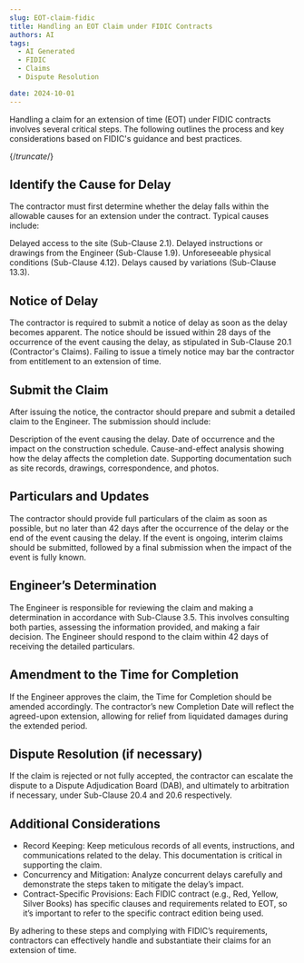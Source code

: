 ```yaml
---
slug: EOT-claim-fidic
title: Handling an EOT Claim under FIDIC Contracts
authors: AI
tags:
  - AI Generated
  - FIDIC
  - Claims
  - Dispute Resolution

date: 2024-10-01
---
```


Handling a claim for an extension of time (EOT) under FIDIC contracts involves several critical steps. The following outlines the process and key considerations based on FIDIC's guidance and best practices.

{/*truncate*/}

## Identify the Cause for Delay

The contractor must first determine whether the delay falls within the allowable causes for an extension under the contract. Typical causes include:

Delayed access to the site (Sub-Clause 2.1)​.
Delayed instructions or drawings from the Engineer (Sub-Clause 1.9)​.
Unforeseeable physical conditions (Sub-Clause 4.12).
Delays caused by variations (Sub-Clause 13.3).

## Notice of Delay

The contractor is required to submit a notice of delay as soon as the delay becomes apparent. The notice should be issued within 28 days of the occurrence of the event causing the delay, as stipulated in Sub-Clause 20.1 (Contractor's Claims)​. Failing to issue a timely notice may bar the contractor from entitlement to an extension of time.

## Submit the Claim

After issuing the notice, the contractor should prepare and submit a detailed claim to the Engineer. The submission should include:

Description of the event causing the delay.
Date of occurrence and the impact on the construction schedule.
Cause-and-effect analysis showing how the delay affects the completion date.
Supporting documentation such as site records, drawings, correspondence, and photos.

## Particulars and Updates

The contractor should provide full particulars of the claim as soon as possible, but no later than 42 days after the occurrence of the delay or the end of the event causing the delay. If the event is ongoing, interim claims should be submitted, followed by a final submission when the impact of the event is fully known​.

## Engineer’s Determination

The Engineer is responsible for reviewing the claim and making a determination in accordance with Sub-Clause 3.5. This involves consulting both parties, assessing the information provided, and making a fair decision. The Engineer should respond to the claim within 42 days of receiving the detailed particulars.

## Amendment to the Time for Completion

If the Engineer approves the claim, the Time for Completion should be amended accordingly. The contractor’s new Completion Date will reflect the agreed-upon extension, allowing for relief from liquidated damages during the extended period.

## Dispute Resolution (if necessary)

If the claim is rejected or not fully accepted, the contractor can escalate the dispute to a Dispute Adjudication Board (DAB), and ultimately to arbitration if necessary, under Sub-Clause 20.4 and 20.6 respectively​.

## Additional Considerations

- Record Keeping: Keep meticulous records of all events, instructions, and communications related to the delay. This documentation is critical in supporting the claim​.
- Concurrency and Mitigation: Analyze concurrent delays carefully and demonstrate the steps taken to mitigate the delay’s impact​.
- Contract-Specific Provisions: Each FIDIC contract (e.g., Red, Yellow, Silver Books) has specific clauses and requirements related to EOT, so it’s important to refer to the specific contract edition being used​.

By adhering to these steps and complying with FIDIC’s requirements, contractors can effectively handle and substantiate their claims for an extension of time.

